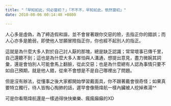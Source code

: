 ```yaml
---
title: "「早知如此，何必當初？」「不不不，早知如此，依然當初」"
date: 2010-08-06 00:14:48 +0800

---
```

<p>人心多是虛偽，為了締造假和諧，並不會冒著跟你交惡的險，去指正你的錯誤；而人心亦多是脆弱，即使他人甘願冒險指正你，你也經不起別人的指正。</p><p>這就是為什麼大多人對於自己討人厭的那塊，總是缺乏認識；常常壞事已傳千里，自己還聽不到；這也是為什麼大多人害怕與人溝通，想提出意見，盡力微婉其詞彙，還是會怕別人可能會馬上翻臉，從此交惡；也是為什麼總有人認為事情只要不如自己預期，就是他人錯，從來不會想是不是自己哪裡出了問題。</p><p>但是沒有辦法，從懂事之後大家都開始學習戴面具，你不跟著戴會很奇怪；如果真要特立獨行，待人皆掏心掏肺的話，遲早會像簡煒航一樣內臟被人挖掉煮湯^^</p><p>可是你看簡煒航還是一樣過得快快樂樂、瘋瘋癲癲的XD</p>
